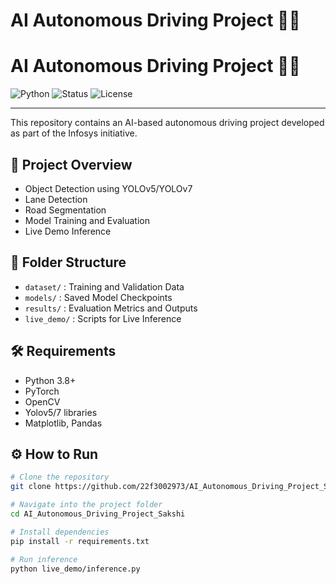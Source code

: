 # AI Autonomous Driving Project 🚗💨
# AI Autonomous Driving Project 🚗💨

![Python](https://img.shields.io/badge/Python-3.8-blue)
![Status](https://img.shields.io/badge/Status-Active-brightgreen)
![License](https://img.shields.io/badge/License-MIT-yellow)

---


This repository contains an AI-based autonomous driving project developed as part of the Infosys initiative.

## 🚀 Project Overview
- Object Detection using YOLOv5/YOLOv7
- Lane Detection
- Road Segmentation
- Model Training and Evaluation
- Live Demo Inference

## 📂 Folder Structure
- `dataset/` : Training and Validation Data
- `models/` : Saved Model Checkpoints
- `results/` : Evaluation Metrics and Outputs
- `live_demo/` : Scripts for Live Inference

## 🛠️ Requirements
- Python 3.8+
- PyTorch
- OpenCV
- Yolov5/7 libraries
- Matplotlib, Pandas

## ⚙️ How to Run
```bash
# Clone the repository
git clone https://github.com/22f3002973/AI_Autonomous_Driving_Project_Sakshi.git

# Navigate into the project folder
cd AI_Autonomous_Driving_Project_Sakshi

# Install dependencies
pip install -r requirements.txt

# Run inference
python live_demo/inference.py
